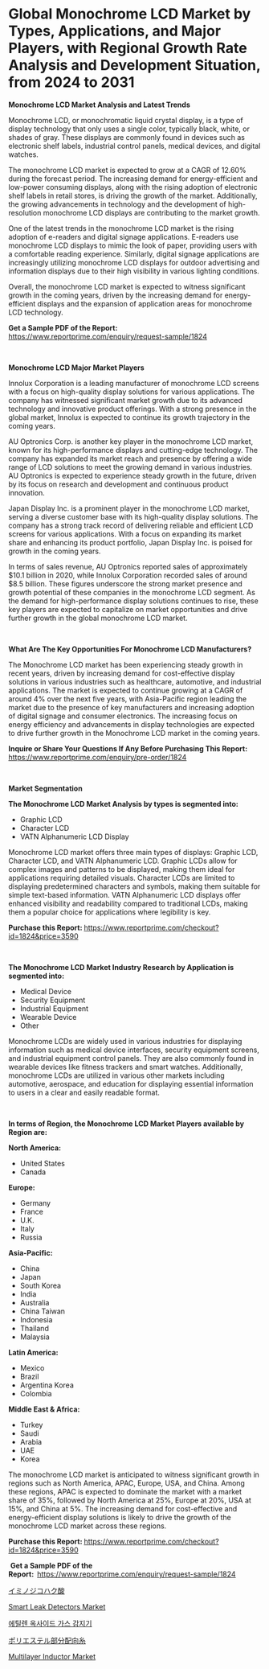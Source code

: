 <p><h1>Global Monochrome LCD Market by Types, Applications, and Major Players, with Regional Growth Rate Analysis and Development Situation, from 2024 to 2031</h1></p><p><strong>Monochrome LCD Market Analysis and Latest Trends</strong></p>
<p><p>Monochrome LCD, or monochromatic liquid crystal display, is a type of display technology that only uses a single color, typically black, white, or shades of gray. These displays are commonly found in devices such as electronic shelf labels, industrial control panels, medical devices, and digital watches.</p><p>The monochrome LCD market is expected to grow at a CAGR of 12.60% during the forecast period. The increasing demand for energy-efficient and low-power consuming displays, along with the rising adoption of electronic shelf labels in retail stores, is driving the growth of the market. Additionally, the growing advancements in technology and the development of high-resolution monochrome LCD displays are contributing to the market growth.</p><p>One of the latest trends in the monochrome LCD market is the rising adoption of e-readers and digital signage applications. E-readers use monochrome LCD displays to mimic the look of paper, providing users with a comfortable reading experience. Similarly, digital signage applications are increasingly utilizing monochrome LCD displays for outdoor advertising and information displays due to their high visibility in various lighting conditions.</p><p>Overall, the monochrome LCD market is expected to witness significant growth in the coming years, driven by the increasing demand for energy-efficient displays and the expansion of application areas for monochrome LCD technology.</p></p>
<p><strong>Get a Sample PDF of the Report:&nbsp;</strong> <a href="https://www.reportprime.com/enquiry/request-sample/1824">https://www.reportprime.com/enquiry/request-sample/1824</a></p>
<p>&nbsp;</p>
<p><strong>Monochrome LCD Major Market Players</strong></p>
<p><p>Innolux Corporation is a leading manufacturer of monochrome LCD screens with a focus on high-quality display solutions for various applications. The company has witnessed significant market growth due to its advanced technology and innovative product offerings. With a strong presence in the global market, Innolux is expected to continue its growth trajectory in the coming years.</p><p>AU Optronics Corp. is another key player in the monochrome LCD market, known for its high-performance displays and cutting-edge technology. The company has expanded its market reach and presence by offering a wide range of LCD solutions to meet the growing demand in various industries. AU Optronics is expected to experience steady growth in the future, driven by its focus on research and development and continuous product innovation.</p><p>Japan Display Inc. is a prominent player in the monochrome LCD market, serving a diverse customer base with its high-quality display solutions. The company has a strong track record of delivering reliable and efficient LCD screens for various applications. With a focus on expanding its market share and enhancing its product portfolio, Japan Display Inc. is poised for growth in the coming years.</p><p>In terms of sales revenue, AU Optronics reported sales of approximately $10.1 billion in 2020, while Innolux Corporation recorded sales of around $8.5 billion. These figures underscore the strong market presence and growth potential of these companies in the monochrome LCD segment. As the demand for high-performance display solutions continues to rise, these key players are expected to capitalize on market opportunities and drive further growth in the global monochrome LCD market.</p></p>
<p>&nbsp;</p>
<p><strong>What Are The Key Opportunities For Monochrome LCD Manufacturers?</strong></p>
<p><p>The Monochrome LCD market has been experiencing steady growth in recent years, driven by increasing demand for cost-effective display solutions in various industries such as healthcare, automotive, and industrial applications. The market is expected to continue growing at a CAGR of around 4% over the next five years, with Asia-Pacific region leading the market due to the presence of key manufacturers and increasing adoption of digital signage and consumer electronics. The increasing focus on energy efficiency and advancements in display technologies are expected to drive further growth in the Monochrome LCD market in the coming years.</p></p>
<p><strong>Inquire or Share Your Questions If Any Before Purchasing This Report:</strong> <a href="https://www.reportprime.com/enquiry/pre-order/1824">https://www.reportprime.com/enquiry/pre-order/1824</a></p>
<p>&nbsp;</p>
<p><strong>Market Segmentation</strong></p>
<p><strong>The Monochrome LCD Market Analysis by types is segmented into:</strong></p>
<p><ul><li>Graphic LCD</li><li>Character LCD</li><li>VATN Alphanumeric LCD Display</li></ul></p>
<p><p>Monochrome LCD market offers three main types of displays: Graphic LCD, Character LCD, and VATN Alphanumeric LCD. Graphic LCDs allow for complex images and patterns to be displayed, making them ideal for applications requiring detailed visuals. Character LCDs are limited to displaying predetermined characters and symbols, making them suitable for simple text-based information. VATN Alphanumeric LCD displays offer enhanced visibility and readability compared to traditional LCDs, making them a popular choice for applications where legibility is key.</p></p>
<p><strong>Purchase this Report:&nbsp;</strong><a href="https://www.reportprime.com/checkout?id=1824&price=3590">https://www.reportprime.com/checkout?id=1824&price=3590</a></p>
<p>&nbsp;</p>
<p><strong>The Monochrome LCD Market Industry Research by Application is segmented into:</strong></p>
<p><ul><li>Medical Device</li><li>Security Equipment</li><li>Industrial Equipment</li><li>Wearable Device</li><li>Other</li></ul></p>
<p><p>Monochrome LCDs are widely used in various industries for displaying information such as medical device interfaces, security equipment screens, and industrial equipment control panels. They are also commonly found in wearable devices like fitness trackers and smart watches. Additionally, monochrome LCDs are utilized in various other markets including automotive, aerospace, and education for displaying essential information to users in a clear and easily readable format.</p></p>
<p>&nbsp;</p>
<p><strong>In terms of Region, the Monochrome LCD Market Players available by Region are:</strong></p>
<p>
    <p> <strong> North America: </strong>
        <ul>
            <li>United States</li>
            <li>Canada</li>
        </ul>
        </p> 
    <p> <strong> Europe: </strong>
        <ul>
            <li>Germany</li>
            <li>France</li>
            <li>U.K.</li>
            <li>Italy</li>
            <li>Russia</li>
        </ul>
        </p> 
    <p> <strong> Asia-Pacific: </strong>
        <ul>
            <li>China</li>
            <li>Japan</li>
            <li>South Korea</li>
            <li>India</li>
            <li>Australia</li>
            <li>China Taiwan</li>
            <li>Indonesia</li>
            <li>Thailand</li>
            <li>Malaysia</li>
        </ul>
        </p> 
    <p> <strong> Latin America: </strong>
        <ul>
            <li>Mexico</li>
            <li>Brazil</li>
            <li>Argentina Korea</li>
            <li>Colombia</li>
        </ul>
        </p> 
    <p> <strong> Middle East & Africa: </strong>
        <ul>
            <li>Turkey</li>
            <li>Saudi</li>
            <li>Arabia</li>
            <li>UAE</li>
            <li>Korea</li>
        </ul>
    </p>
    </p>
<p><p>The monochrome LCD market is anticipated to witness significant growth in regions such as North America, APAC, Europe, USA, and China. Among these regions, APAC is expected to dominate the market with a market share of 35%, followed by North America at 25%, Europe at 20%, USA at 15%, and China at 5%. The increasing demand for cost-effective and energy-efficient display solutions is likely to drive the growth of the monochrome LCD market across these regions.</p></p>
<p><strong>Purchase this Report: </strong><a href="https://www.reportprime.com/checkout?id=1824&price=3590">https://www.reportprime.com/checkout?id=1824&price=3590</a></p>
<p>&nbsp;<strong>Get a Sample PDF of the Report:&nbsp;&nbsp;</strong><a href="https://www.reportprime.com/enquiry/request-sample/1824">https://www.reportprime.com/enquiry/request-sample/1824</a></p>
<p><strong></strong></p>
<p><p><a href="https://github.com/marbadji/Market-Research-Report-List-1/blob/main/599177210452.md">イミノジコハク酸</a></p><p><a href="https://github.com/lataunyatinikmelvin59ilbd0dv/Market-Research-Report-List-1/blob/main/smart-leak-detectors-market.md">Smart Leak Detectors Market</a></p><p><a href="https://medium.com/@pepo3k/%EC%97%90%ED%8B%B8%EB%A0%8C-%EC%98%A5%EC%82%AC%EC%9D%B4%EB%93%9C-%EA%B0%80%EC%8A%A4-%EA%B2%80%EC%B6%9C%EA%B8%B0-%EC%8B%9C%EC%9E%A5-%EC%84%B1%EA%B3%B5%EC%A0%81%EC%9D%B8-%EB%B9%84%EC%A6%88%EB%8B%88%EC%8A%A4-%EC%A0%84%EB%9E%B5%EC%9D%98-%EC%97%B4%EC%87%A0-2031%EB%85%84%EA%B9%8C%EC%A7%80-%EC%98%88%EC%B8%A1-c367218676ce">에틸렌 옥사이드 가스 감지기</a></p><p><a href="https://github.com/KaydenJohns1964/Market-Research-Report-List-1/blob/main/255514810453.md">ポリエステル部分配向糸</a></p><p><a href="https://github.com/Glendatilghmankmgz0rbhwpy/Market-Research-Report-List-1/blob/main/multilayer-inductor-market.md">Multilayer Inductor Market</a></p></p>